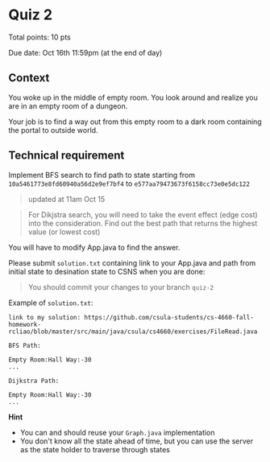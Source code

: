 # Quiz 2

Total points: 10 pts

Due date: Oct 16th 11:59pm (at the end of day)

## Context

You woke up in the middle of empty room. You look around and realize you are in an empty room of a dungeon.

Your job is to find a way out from this empty room to a dark room containing the portal to outside world.

## Technical requirement

Implement BFS search to find path to state starting from 
`10a5461773e8fd60940a56d2e9ef7bf4` to `e577aa79473673f6158cc73e0e5dc122`

> updated at 11am Oct 15

> For Dikjstra search, you will need to take the event effect (edge cost) into the consideration. Find out the best path that returns the highest value (or lowest cost)

You will have to modify App.java to find the answer.

Please submit `solution.txt` containing link to your App.java and path from initial state to desination state to CSNS when you are done:

> You should commit your changes to your branch `quiz-2`

Example of `solution.txt`:

```
link to my solution: https://github.com/csula-students/cs-4660-fall-homework-rcliao/blob/master/src/main/java/csula/cs4660/exercises/FileRead.java

BFS Path:

Empty Room:Hall Way:-30
...

Dijkstra Path:

Empty Room:Hall Way:-30
...
```

**Hint**

* You can and should reuse your `Graph.java` implementation
* You don't know all the state ahead of time, but you can use the server as the state holder to traverse through states
